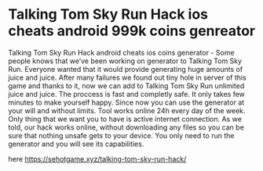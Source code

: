 # Talking Tom Sky Run Hack ios cheats android 999k coins genreator

Talking Tom Sky Run Hack android cheats ios coins generator - Some people knows that we’ve been working on generator to Talking Tom Sky Run. Everyone wanted that it would provide generating huge amounts of juice and juice.
After many failures we found out tiny hole in server of this game and thanks to it, now we can add to Talking Tom Sky Run unlimited juice and juice. The proccess is fast and completly safe. It only takes few minutes to make yourself happy.
Since now you can use the generator at your will and without limits. Tool works online 24h every day of the week. Only thing that we want you to have is active internet connection.
As we told, our hack works online, without downloading any files so you can be sure that nothing unsafe gets to your device.
You only need to run the generator and you will see its capabilities.

here https://sehotgame.xyz/talking-tom-sky-run-hack/
